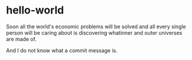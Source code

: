 # hello-world

Soon all the world's economic problems will be solved and all every  single person will be caring about is discovering whatinner and outer universes are made of.

And I do not know what a commit message is.
